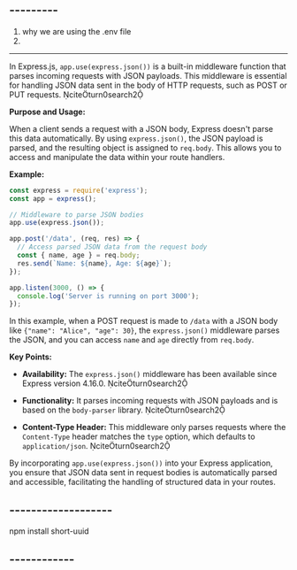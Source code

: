 ## --------- 
1) why we are using the .env file 
2) 

--------------------------------

In Express.js, `app.use(express.json())` is a built-in middleware function that parses incoming requests with JSON payloads. This middleware is essential for handling JSON data sent in the body of HTTP requests, such as POST or PUT requests. citeturn0search2

**Purpose and Usage:**

When a client sends a request with a JSON body, Express doesn't parse this data automatically. By using `express.json()`, the JSON payload is parsed, and the resulting object is assigned to `req.body`. This allows you to access and manipulate the data within your route handlers.

**Example:**


```javascript
const express = require('express');
const app = express();

// Middleware to parse JSON bodies
app.use(express.json());

app.post('/data', (req, res) => {
  // Access parsed JSON data from the request body
  const { name, age } = req.body;
  res.send(`Name: ${name}, Age: ${age}`);
});

app.listen(3000, () => {
  console.log('Server is running on port 3000');
});
```


In this example, when a POST request is made to `/data` with a JSON body like `{"name": "Alice", "age": 30}`, the `express.json()` middleware parses the JSON, and you can access `name` and `age` directly from `req.body`.

**Key Points:**

- **Availability:** The `express.json()` middleware has been available since Express version 4.16.0. citeturn0search2

- **Functionality:** It parses incoming requests with JSON payloads and is based on the `body-parser` library. citeturn0search2

- **Content-Type Header:** This middleware only parses requests where the `Content-Type` header matches the `type` option, which defaults to `application/json`. citeturn0search2

By incorporating `app.use(express.json())` into your Express application, you ensure that JSON data sent in request bodies is automatically parsed and accessible, facilitating the handling of structured data in your routes. 


## -------------------

npm install short-uuid


## ------------
